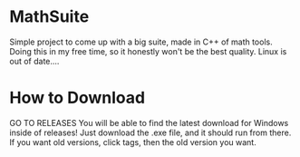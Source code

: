 # MathSuite
Simple project to come up with a big suite, made in C++ of math tools. Doing this in my free time, so it honestly won't be the best quality. Linux is out of date....

# How to Download
GO TO RELEASES
You will be able to find the latest download for Windows inside of releases! Just download the .exe file, and it should run from there. If you want old versions, click tags, then the old version you want.
